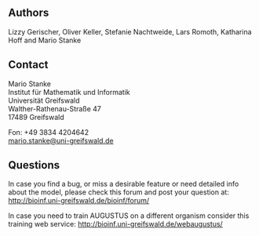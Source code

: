 ## Authors

Lizzy Gerischer, Oliver Keller, Stefanie Nachtweide, Lars Romoth, Katharina Hoff
and Mario Stanke

## Contact

Mario Stanke  
Institut für Mathematik und Informatik  
Universität Greifswald  
Walther-Rathenau-Straße 47  
17489 Greifswald  

Fon: +49 3834 4204642  
mario.stanke@uni-greifswald.de

## Questions

In case you find a bug, or miss a desirable feature or need
detailed info about the model, please check this forum and post your question at:
http://bioinf.uni-greifswald.de/bioinf/forum/

In case you need to train AUGUSTUS on a different organism consider this training web service:
http://bioinf.uni-greifswald.de/webaugustus/

